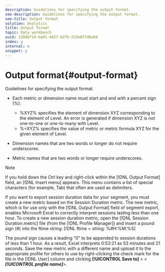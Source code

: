 ```yaml
---
description: Guidelines for specifying the output format.
seo-description: Guidelines for specifying the output format.
seo-title: Output format
solution: Analytics
title: Output format
topic: Data workbench
uuid: 12086f14-bad1-4d27-82fb-533e877d0a04
index: y
internal: n
snippet: y
---
```


# Output format{#output-format}

Guidelines for specifying the output format.

* Each metric or dimension name must start and end with a percent sign (%).

    * %XYZ% specifies the element of dimension XYZ corresponding to the element of Level. An error is generated if dimension XYZ is not one-to-one or one-to-many with Level. 
    * %=XYZ% specifies the value of metric or metric formula XYZ for the given element of Level.

* Dimension names that are two words or longer do not require underscores. 
* Metric names that are two words or longer require underscores.

>[!NOTE]
>
>If you hold down the Ctrl key and right-click within the [!DNL Output Format] field, an [!DNL Insert menu] appears. This menu contains a list of special characters (for example, Tab) that often are used as delimiters.

If you want to export session duration data for your segment, you must create a new metric based on the Session Duration metric. The new metric, which is for use only with the [!DNL Output Format] field of segment export, enables Microsoft Excel to correctly interpret sessions lasting less than one hour. To create a new session duration metric, open the [!DNL Session Duration.metric] file (from the [!DNL Profile Manager]) and insert a pound sign (#) into the ftime string: [!DNL ftime = string: %#H:%M:%S]

The pound sign causes a leading “0” to be appended to session durations of less than 1 hour. As a result, Excel interprets 0:53:21 as 53 minutes and 21 seconds. Save the new metric with a different name and upload it to the appropriate profile for others to use by right-clicking the check mark for the file in the [!DNL User] column and clicking **[!UICONTROL Save to]** > *< **[!UICONTROL profile name]**>*. 

